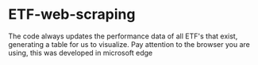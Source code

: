# ETF-web-scraping
The code always updates the performance data of all ETF's that exist, generating a table for us to visualize.
Pay attention to the browser you are using, this was developed in microsoft edge
